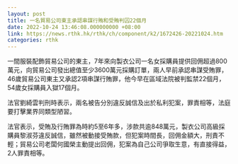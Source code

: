 ```yaml
---
layout: post
title: 一名貿易公司東主承認串謀行賄和受賄判囚22個月
date: 2022-10-24 13:46:08.000000000 +08:00
link: https://news.rthk.hk/rthk/ch/component/k2/1672426-20221024.htm
categories: rthk
---
```


一間服裝配飾貿易公司的東主，7年來向製衣公司一名女採購員提供回佣超過800萬元，向貿易公司發出總值至少3600萬元採購訂單，兩人早前承認串謀受賄罪，46歲貿易公司東主又承認2項串謀行賄罪，他今早在區域法院被判監禁22個月，54歲女採購員入獄17個月。

法官劉綺雲判刑時表示，兩名被告分別違反誠信及出於私利犯案，罪責相等，法庭要打擊業界同類型陋習。

法官表示，受賄及行賄罪為時約5至6年多，涉款共逾848萬元，製衣公司高級採購員黎淑芬違反誠信，雖然被動接受賄款，但犯案時間長，回佣金額大，刑責不輕；貿易公司老闆何國榮主動提出回佣，犯案為自己公司爭取生意，有直接得益，2人罪責相等。
